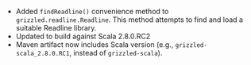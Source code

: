 * Added `findReadline()` convenience method to `grizzled.readline.Readline`.
  This method attempts to find and load a suitable Readline library.
* Updated to build against Scala 2.8.0.RC2
* Maven artifact now includes Scala version (e.g., `grizzled-scala_2.8.0.RC1`,
  instead of `grizzled-scala`).
